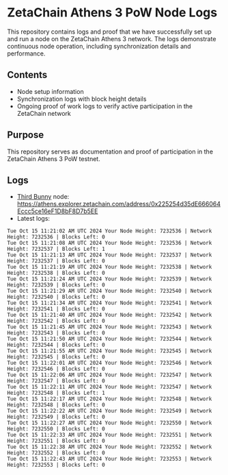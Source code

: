 # ZetaChain Athens 3 PoW Node Logs
This repository contains logs and proof that we have successfully set up and run a node on the ZetaChain Athens 3 network. The logs demonstrate continuous node operation, including synchronization details and performance.

## Contents
- Node setup information
- Synchronization logs with block height details
- Ongoing proof of work logs to verify active participation in the ZetaChain network

## Purpose
This repository serves as documentation and proof of participation in the ZetaChain Athens 3 PoW testnet.

## Logs

- [Third Bunny](https://thirdbunny.xyz/) node: https://athens.explorer.zetachain.com/address/0x225254d35dE666064Eccc5ce16eF1D8bF8D7b5EE
- Latest logs:
```
Tue Oct 15 11:21:02 AM UTC 2024 Your Node Height: 7232536 | Network Height: 7232536 | Blocks Left: 0
Tue Oct 15 11:21:08 AM UTC 2024 Your Node Height: 7232536 | Network Height: 7232537 | Blocks Left: 1
Tue Oct 15 11:21:13 AM UTC 2024 Your Node Height: 7232537 | Network Height: 7232537 | Blocks Left: 0
Tue Oct 15 11:21:19 AM UTC 2024 Your Node Height: 7232538 | Network Height: 7232538 | Blocks Left: 0
Tue Oct 15 11:21:24 AM UTC 2024 Your Node Height: 7232539 | Network Height: 7232539 | Blocks Left: 0
Tue Oct 15 11:21:29 AM UTC 2024 Your Node Height: 7232540 | Network Height: 7232540 | Blocks Left: 0
Tue Oct 15 11:21:34 AM UTC 2024 Your Node Height: 7232541 | Network Height: 7232541 | Blocks Left: 0
Tue Oct 15 11:21:40 AM UTC 2024 Your Node Height: 7232542 | Network Height: 7232542 | Blocks Left: 0
Tue Oct 15 11:21:45 AM UTC 2024 Your Node Height: 7232543 | Network Height: 7232543 | Blocks Left: 0
Tue Oct 15 11:21:50 AM UTC 2024 Your Node Height: 7232544 | Network Height: 7232544 | Blocks Left: 0
Tue Oct 15 11:21:55 AM UTC 2024 Your Node Height: 7232545 | Network Height: 7232545 | Blocks Left: 0
Tue Oct 15 11:22:01 AM UTC 2024 Your Node Height: 7232546 | Network Height: 7232546 | Blocks Left: 0
Tue Oct 15 11:22:06 AM UTC 2024 Your Node Height: 7232547 | Network Height: 7232547 | Blocks Left: 0
Tue Oct 15 11:22:11 AM UTC 2024 Your Node Height: 7232547 | Network Height: 7232548 | Blocks Left: 1
Tue Oct 15 11:22:17 AM UTC 2024 Your Node Height: 7232548 | Network Height: 7232548 | Blocks Left: 0
Tue Oct 15 11:22:22 AM UTC 2024 Your Node Height: 7232549 | Network Height: 7232549 | Blocks Left: 0
Tue Oct 15 11:22:27 AM UTC 2024 Your Node Height: 7232550 | Network Height: 7232550 | Blocks Left: 0
Tue Oct 15 11:22:33 AM UTC 2024 Your Node Height: 7232551 | Network Height: 7232551 | Blocks Left: 0
Tue Oct 15 11:22:38 AM UTC 2024 Your Node Height: 7232552 | Network Height: 7232552 | Blocks Left: 0
Tue Oct 15 11:22:43 AM UTC 2024 Your Node Height: 7232553 | Network Height: 7232553 | Blocks Left: 0
```
